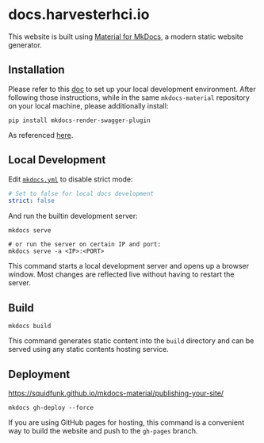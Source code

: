 # docs.harvesterhci.io

This website is built using [Material for MkDocs](https://squidfunk.github.io/mkdocs-material/), a modern static website generator.

## Installation

Please refer to this [doc](https://squidfunk.github.io/mkdocs-material/customization/#environment-setup) to set up your local development environment.
After following those instructions, while in the same `mkdocs-material` repository on your local machine, please additionally install:
```
pip install mkdocs-render-swagger-plugin
```
As referenced [here](https://github.com/bharel/mkdocs-render-swagger-plugin).

## Local Development

Edit [`mkdocs.yml`](./mkdocs.yml) to disable strict mode: 
```yaml
# Set to false for local docs development
strict: false
```

And run the builtin development server:
```console
mkdocs serve

# or run the server on certain IP and port:
mkdocs serve -a <IP>:<PORT>
```

This command starts a local development server and opens up a browser window. Most changes are reflected live without having to restart the server.

## Build

```console
mkdocs build
```

This command generates static content into the `build` directory and can be served using any static contents hosting service.

## Deployment

https://squidfunk.github.io/mkdocs-material/publishing-your-site/

```console
mkdocs gh-deploy --force
```

If you are using GitHub pages for hosting, this command is a convenient way to build the website and push to the `gh-pages` branch.
